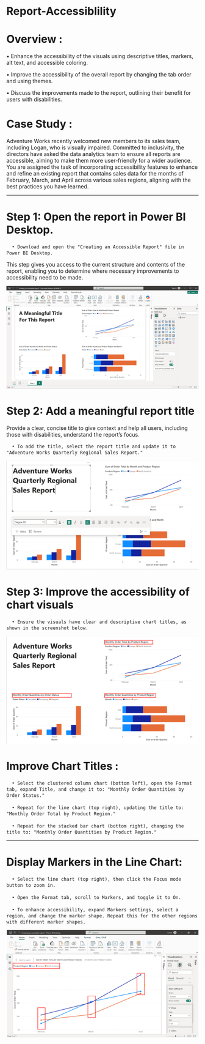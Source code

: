 # Report-Accessiblility

# Overview :

• Enhance the accessibility of the visuals using descriptive titles, markers, alt text, and accessible coloring.

• Improve the accessibility of the overall report by changing the tab order and using themes.

• Discuss the improvements made to the report, outlining their benefit for users with disabilities.

# Case Study : 

  Adventure Works recently welcomed new members to its sales team, including Logan, who is visually impaired. Committed to inclusivity, the directors have asked the data analytics team to 
  ensure all reports are accessible, aiming to make them 
  more user-friendly for a wider audience. You are assigned the task of incorporating accessibility features to enhance and refine an existing report that contains sales data for the months 
  of February, March, and April across various sales 
  regions, aligning with the best practices you have learned.

-------------------------------------------------------------------------------------------------------------------------------------------------------------------

# Step 1: Open the report in Power BI Desktop.

      • Download and open the "Creating an Accessible Report" file in Power BI Desktop.

  This step gives you access to the current structure and contents of the report, enabling you to determine where necessary improvements to accessibility need to be made.

![image_alt](https://github.com/DSgenes/Report-Accessiblility/blob/47d002ac492d4a1839c03bd7645917356f811c3c/Screenshot%201.png)

# Step 2: Add a meaningful report title

  Provide a clear, concise title to give context and help all users, including those with disabilities, understand the report’s focus.

      • To add the title, select the report title and update it to "Adventure Works Quarterly Regional Sales Report."

  ![image_alt](https://github.com/DSgenes/Report-Accessiblility/blob/6b49d96d2e28c094b575cec09f098db4bec90a5a/Screenshot%202.png)

# Step 3: Improve the accessibility of chart visuals

      • Ensure the visuals have clear and descriptive chart titles, as shown in the screenshot below.

![image_alt](https://github.com/DSgenes/Report-Accessiblility/blob/649727e42ccff4d60233b94371930243137995b4/Screenshot%203.png)

# Improve Chart Titles : 

      • Select the clustered column chart (bottom left), open the Format tab, expand Title, and change it to: "Monthly Order Quantities by Order Status."

      • Repeat for the line chart (top right), updating the title to: "Monthly Order Total by Product Region."
      
      • Repeat for the stacked bar chart (bottom right), changing the title to: "Monthly Order Quantities by Product Region."

--------------------------------------------------------------------------------------------------------------------------------------------------------------------

# Display Markers in the Line Chart:

      • Select the line chart (top right), then click the Focus mode button to zoom in.
       
      • Open the Format tab, scroll to Markers, and toggle it to On.
       
      • To enhance accessibility, expand Markers settings, select a region, and change the marker shape. Repeat this for the other regions with different marker shapes.

![image_alt](https://github.com/DSgenes/Report-Accessiblility/blob/a09054ec5c6e9b33d60f1dde82cd48cfa09eae70/Screenshot%204.png)
